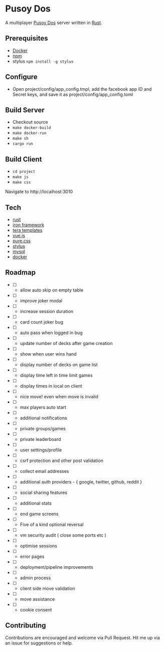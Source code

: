 # Pusoy Dos
A multiplayer [Pusoy Dos](https://en.wikipedia.org/wiki/Pusoy_dos) server written in [Rust](https://www.rust-lang.org).

## Prerequisites
- [Docker](https://www.docker.com)
- [npm](https://www.npmjs.com/)
 - stylus `npm install -g stylus`

## Configure
- Open project/config/app_config.tmpl, add the facebook app ID and Secret keys, and save it as project/config/app_config.toml

## Build Server
- Checkout source
- `make docker-build`
- `make docker-run`
- `make sh`
- `cargo run`

## Build Client
- `cd project`
- `make js`
- `make css`

Navigate to http://localhost:3010

## Tech
- [rust](https://www.rust-lang.org)
 - [iron framework](http://ironframework.io/)
 - [tera templates](https://github.com/Keats/tera)
- [vue.js](https://vuejs.org)
- [pure.css](http://purecss.io/)
- [stylus](http://stylus-lang.com/)
- [mysql](https://www.mysql.com/)
- [docker](https://www.docker.com/)

## Roadmap

- [ ] - allow auto skip on empty table
- [ ] - improve joker modal
- [ ] - increase session duration
- [ ] - card count joker bug
- [ ] - auto pass when logged in bug
- [ ] - update number of decks after game creation
- [ ] - show when user wins hand
- [ ] - display number of decks on game list
- [ ] - display time left in time limit games
- [ ] - display times in local on client
- [ ] - nice move! even when move is invalid
- [ ] - max players auto start
- [ ] - additional notifications
- [ ] - private groups/games
- [ ] - private leaderboard
- [ ] - user settings/profile
- [ ] - csrf protection and other post validation
- [ ] - collect email addresses
- [ ] - additional auth providers - { google, twitter, github, reddit }
- [ ] - social sharing features
- [ ] - additional stats
- [ ] - end game screens
- [ ] - Five of a kind optional reversal
- [ ] - vm security audit ( close some ports etc )
- [ ] - optimise sessions
- [ ] - error pages
- [ ] - deployment/pipeline improvements
- [ ] - admin process
- [ ] - client side move validation
- [ ] - move assistance
- [ ] - cookie consent

## Contributing
Contributions are encouraged and welcome via Pull Request.
Hit me up via an issue for suggestions or help.
